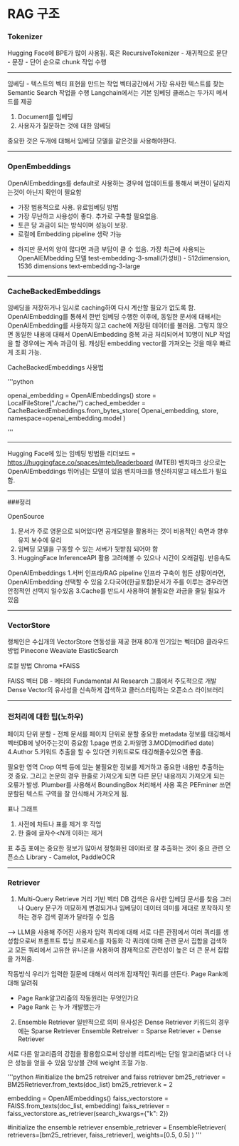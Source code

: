 # RAG 구조

### Tokenizer

Hugging Face에 BPE가 많이 사용됨.
혹은 RecursiveTokenizer - 재귀적으로 문단 - 문장 - 단어 순으로 chunk 작업 수행

--------------------

임베딩 - 텍스트의 벡터 표현을 만드는 작업
벡터공간에서 가장 유사한 텍스트를 찾는 Semantic Search 작업을 수행
Langchain에서는 기본 임베딩 클래스는 두가지 메서드를 제공
1. Document를 임베딩
2. 사용자가 질문하는 것에 대한 임베딩

중요한 것은 두개에 대해서 임베딩 모델을 같은것을 사용해야한다.

------------------

### OpenEmbeddings

OpenAIEmbeddings를 default로 사용하는 경우에 업데이트를 통해서 버전이 달라지는것이 아닌지 확인이 필요함

+ 가장 범용적으로 사용. 유료임베딩 방법
+ 가장 무난하고 사용성이 좋다. 추가로 구축할 필요없음.
+ 토큰 당 과금이 되는 방식이며 성능이 보장. 
+ 로컬에 Embedding pipeline 생략 가능
- 하지만 문서의 양이 많다면 과금 부담이 클 수 있음.
가장 최근에 사용되는 OpenAIEMbedding 모델
  test-embedding-3-small(가성비) - 512dimension, 1536 dimensions
  text-embedding-3-large
  
--------------------

### CacheBackedEmbeddings

임베딩을 저장하거나 임시로 caching하여 다시 계산할 필요가 없도록 함.
OpenAIEmbedding를 통해서 한번 임베딩 수행한 이후에, 동일한 문서에 대해서는 OpenAIEmbedding를 사용하지 않고 cache에 저장된 데이터를 불러옴.
그렇지 않으면 동일한 내용에 대해서 OpenAIEmbedding 중복 과금 처리되어서 10명이 NLP 작업을 할 경우에는 계속 과금이 됨.
캐싱된 embedding vector를 가져오는 것을 매우 빠르게 조회 가능.

CacheBackedEmbeddings 사용법

'''python

openai_embedding = OpenAIEmbeddings()
store = LocalFileStore("./cache/")
cached_embedder = CacheBackedEmbeddings.from_bytes_store(
  Openai_embedding, store, namespace=openai_embedding.model
)

'''

--------------------

Hugging Face에 있는 임베딩 방법들
리더보드 = https://huggingface.co/spaces/mteb/leaderboard
(MTEB) 벤치마크 상으로는 OpenAIEmbeddings 뛰어넘는 모델이 있음
벤치마크를 맹신하지말고 테스트가 필요함.

---------------------

###정리

OpenSource
1. 문서가 주로 영문으로 되어있다면 공개모델을 활용하는 것이 비용적인 측면과 향후 유지 보수에 유리
2. 임베딩 모델을 구동할 수 있는 서버가 뒷받침 되어야 함
3. HuggingFace InferenceAPI 활용 고려해볼 수 있으나 시간이 오래걸림. 반응속도

OpenAIEmbeddings
1.서버 인프라/RAG pipeline 인프라 구축이 힘든 상황이라면, OpenAIEmbedding 선택할 수 있음
2.다국어(한글포함)문서가 주를 이루는 경우라면 안정적인 선택지 일수있음
3.Cache를 반드시 사용하여 불필요한 과금을 줄일 필요가 있음

-----------------------

### VectorStore

랭체인은 수십개의 VectorStore 연동성을 제공 현재 80개
인기있는 벡터DB
클라우드 방법
Pinecone
Weaviate
ElasticSearch

로컬 방법
Chroma
*FAISS

FAISS 벡터 DB - 메타의 Fundamental AI Research 그룹에서 주도적으로 개발
Dense Vector의 유사성을 신속하게 검색하고 클러스터링하는 오픈소스 라이브러리

---------------------

### 전처리에 대한 팁(노하우)

페이지 단위 분할 - 전체 문서를 페이지 단위로 분할
중요한 metadata 정보를 태깅해서 벡터DB에 넣어주는것이 중요함
1.page 번호
2.파일명
3.MOD(modified date)
4.Author
5.키워드 추출을 할 수 있다면 키워드로도 태깅해줄수있으면 좋음.

필요한 영역 Crop
여백 등에 있는 불필요한 정보를 제거하고 중요한 내용만 추출하는 것 중요.
그리고 논문의 경우 한줄로 가져오게 되면 다른 문단 내용까지 가져오게 되는 오류가 발생.
Plumber를 사용해서 BoundingBox 처리해서 사용
혹은 PEFminer 쓰면 분할된 텍스트 구역을 잘 인식해서 가져오게 됨.

표나 그래프
1. 사전에 차트나 표를 제거 후 작업
2. 한 줄에 글자수<N개 이하는 제거

표 추출
표에는 중요한 정보가 많아서 정형화된 데이터로 잘 추출하는 것이 중요
관련 오픈소스 Library - Camelot, PaddleOCR


-----

### Retriever

1. Multi-Query Retrieve
거리 기반 벡터 DB 검색은 유사한 임베딩 문서를 찾음
그러나 Query 문구가 미묘하게 변경되거나 임베딩이 데이터 의미를 제대로 포착하지 못하는 경우 검색 결과가 달라질 수 있음

--> LLM을 사용해 주어진 사용자 입력 쿼리에 대해 서로 다른 관점에서 여러 쿼리를 생성함으로써 프롬프트 튜닝 프로세스를 자동화
각 쿼리에 대해 관련 문서 집합을 검색하고 모든 쿼리에서 고유한 유니온을 사용하여 잠재적으로 관련성이 높은 더 큰 문서 집합을 가져옴.

작동방식
우리가 입력한 질문에 대해서 여러개 잠재적인 쿼리를 만든다.
Page Rank에 대해 알려줘
+ Page Rank알고리즘의 작동원리는 무엇인가요
+ Page Rank 는 누가 개발했는가

2. Ensemble Retriever
일반적으로 의미 유사성은 Dense Retriever
키워드의 경우에는 Sparse Retriever
Ensemble Retreiver = Sparse Retriever + Dense Retriever

서로 다른 알고리즘의 강점을 활용함으로써 앙상블 리트리버는 단일 알고리즘보다 더 나은 성능을 얻을 수 있음
앙상블 간에 weight 조절 가능.

'''python
#initialize the bm25 retreiver and faiss retriever
bm25_retriever = BM25Retriever.from_texts(doc_list)
bm25_retriever.k = 2

embedding = OpenAIEmbeddings()
faiss_vectorstore = FAISS.from_texts(doc_list, embedding)
faiss_retriever = faiss_vectorstore.as_retriever(search_kwargs={"k": 2})

#initialize the ensemble retriever
ensemble_retriever = EnsembleRetriever(
  retrievers=[bm25_retriever, faiss_retriever], weights=[0.5, 0.5]
  )
'''
